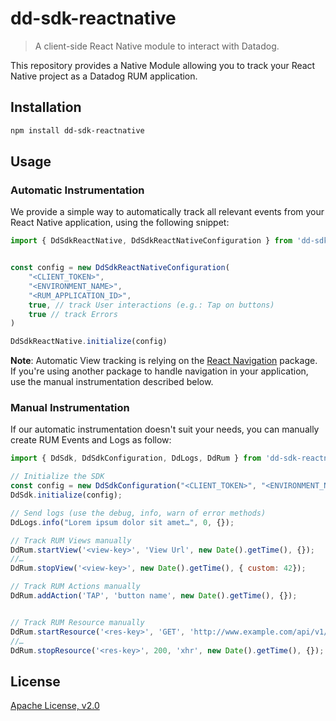 # dd-sdk-reactnative

> A client-side React Native module to interact with Datadog.

This repository provides a Native Module allowing you to track your React Native project as a Datadog RUM application. 

## Installation

```sh
npm install dd-sdk-reactnative
```

## Usage

### Automatic Instrumentation

We provide a simple way to automatically track all relevant events from your React Native application, using the following snippet: 

```js
import { DdSdkReactNative, DdSdkReactNativeConfiguration } from 'dd-sdk-reactnative';


const config = new DdSdkReactNativeConfiguration(
    "<CLIENT_TOKEN>", 
    "<ENVIRONMENT_NAME>", 
    "<RUM_APPLICATION_ID>",
    true, // track User interactions (e.g.: Tap on buttons)
    true // track Errors
)

DdSdkReactNative.initialize(config)
```

**Note**: Automatic View tracking is relying on the [React Navigation](https://reactnavigation.org/) package. If you're using another package to handle navigation in your application, use the manual instrumentation described below.

### Manual Instrumentation

If our automatic instrumentation doesn't suit your needs, you can manually create RUM Events and Logs as follow:

```js
import { DdSdk, DdSdkConfiguration, DdLogs, DdRum } from 'dd-sdk-reactnative';

// Initialize the SDK
const config = new DdSdkConfiguration("<CLIENT_TOKEN>", "<ENVIRONMENT_NAME>", "<RUM_APPLICATION_ID>");
DdSdk.initialize(config);

// Send logs (use the debug, info, warn of error methods)
DdLogs.info("Lorem ipsum dolor sit amet…", 0, {});

// Track RUM Views manually
DdRum.startView('<view-key>', 'View Url', new Date().getTime(), {});
//…
DdRum.stopView('<view-key>', new Date().getTime(), { custom: 42});

// Track RUM Actions manually
DdRum.addAction('TAP', 'button name', new Date().getTime(), {});


// Track RUM Resource manually
DdRum.startResource('<res-key>', 'GET', 'http://www.example.com/api/v1/test', new Date().getTime(), {} );
//…
DdRum.stopResource('<res-key>', 200, 'xhr', new Date().getTime(), {});
```

## License

[Apache License, v2.0](LICENSE)

